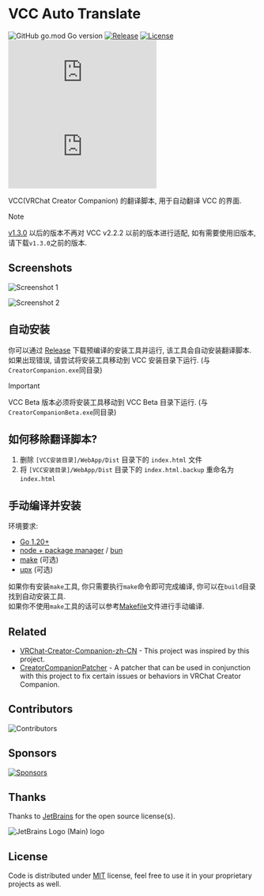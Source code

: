 # VCC Auto Translate

![GitHub go.mod Go version](https://img.shields.io/github/go-mod/go-version/gizmo-ds/vcc-auto-translate?style=flat-square)
[![Release](https://img.shields.io/github/v/release/gizmo-ds/vcc-auto-translate.svg?include_prereleases&style=flat-square)](https://github.com/gizmo-ds/vcc-auto-translate/releases/latest)
[![License](https://img.shields.io/github/license/gizmo-ds/vcc-auto-translate?style=flat-square)](./LICENSE)
[![简体中文](<https://img.shields.io/badge/dynamic/json?color=blue&label=%E7%AE%80%E4%BD%93%E4%B8%AD%E6%96%87&style=flat-square&logo=crowdin&query=%24.progress[?(@.data.languageId==%27zh-CN%27)].data.translationProgress&url=https%3A%2F%2Fbadges.awesome-crowdin.com%2Fstats-15293064-658026.json>)](https://zh.crowdin.com/project/vcc-auto-translate)
[![正體中文](<https://img.shields.io/badge/dynamic/json?color=blue&label=%E6%AD%A3%E9%AB%94%E4%B8%AD%E6%96%87&style=flat-square&logo=crowdin&query=%24.progress[?(@.data.languageId==%27zh-TW%27)].data.translationProgress&url=https%3A%2F%2Fbadges.awesome-crowdin.com%2Fstats-15293064-658026.json>)](https://zh.crowdin.com/project/vcc-auto-translate)

VCC(VRChat Creator Companion) 的翻译脚本, 用于自动翻译 VCC 的界面.

> [!NOTE]  
> [v1.3.0](https://github.com/gizmo-ds/vcc-auto-translate/releases/tag/v1.3.0-beta) 以后的版本不再对 VCC v2.2.2
> 以前的版本进行适配, 如有需要使用旧版本, 请下载`v1.3.0`之前的版本.

## Screenshots

![Screenshot 1](images/screenshot_1.png)

![Screenshot 2](images/screenshot_2.png)

## 自动安装

你可以通过 [Release](https://github.com/gizmo-ds/vcc-auto-translate/releases/latest) 下载预编译的安装工具并运行,
该工具会自动安装翻译脚本.  
如果出现错误, 请尝试将安装工具移动到 VCC 安装目录下运行. (与`CreatorCompanion.exe`同目录)

> [!IMPORTANT]  
> VCC Beta 版本必须将安装工具移动到 VCC Beta 目录下运行. (与`CreatorCompanionBeta.exe`同目录)

## 如何移除翻译脚本?

1. 删除 `[VCC安装目录]/WebApp/Dist` 目录下的 `index.html` 文件
2. 将 `[VCC安装目录]/WebApp/Dist` 目录下的 `index.html.backup` 重命名为 `index.html`

## 手动编译并安装

环境要求:

- [Go 1.20+](https://go.dev/doc/install)
- [node + package manager](https://nodejs.org/) / [bun](https://bun.sh/)
- [make](https://duckduckgo.com/?q=make+install) (可选)
- [upx](https://github.com/upx/upx/releases/latest) (可选)

如果你有安装`make`工具, 你只需要执行`make`命令即可完成编译, 你可以在`build`目录找到自动安装工具.  
如果你不使用`make`工具的话可以参考[Makefile](./Makefile)文件进行手动编译.

## Related

- [VRChat-Creator-Companion-zh-CN](https://github.com/Sonic853/VRChat-Creator-Companion-zh-CN) - This project was
  inspired by this project.
- [CreatorCompanionPatcher](https://github.com/Misaka-L/CreatorCompanionPatcher) - A patcher that can be used in
  conjunction with this project to fix certain issues or behaviors in VRChat Creator Companion.

## Contributors

![Contributors](https://contributors.aika.dev/gizmo-ds/vcc-auto-translate/contributors.svg?align=left)

## Sponsors

[![Sponsors](https://afdian-connect.deno.dev/sponsor.svg)](https://afdian.net/a/gizmo)

## Thanks

Thanks to [JetBrains](https://jb.gg/OpenSourceSupport) for the open source license(s).

![JetBrains Logo (Main) logo](https://resources.jetbrains.com/storage/products/company/brand/logos/jb_beam.svg)

## License

Code is distributed under [MIT](./LICENSE) license, feel free to use it in your proprietary projects as well.
